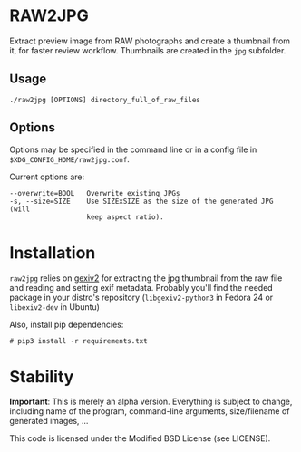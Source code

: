 RAW2JPG
=============

Extract preview image from RAW photographs and create a thumbnail from it, for
faster review workflow. Thumbnails are created in the `jpg` subfolder.

Usage
-----

    ./raw2jpg [OPTIONS] directory_full_of_raw_files

Options
-------

Options may be specified in the command line or in a config file in
`$XDG_CONFIG_HOME/raw2jpg.conf`.

Current options are:

    --overwrite=BOOL   Overwrite existing JPGs
    -s, --size=SIZE    Use SIZExSIZE as the size of the generated JPG (will
                       keep aspect ratio).


Installation
============

`raw2jpg` relies on [gexiv2](https://wiki.gnome.org/Projects/gexiv2) for
extracting the jpg thumbnail from the raw file and reading and setting exif
metadata.  Probably you'll find the needed package in your distro's repository
(`libgexiv2-python3` in Fedora 24 or `libexiv2-dev` in Ubuntu)

Also, install pip dependencies:

    # pip3 install -r requirements.txt


Stability
=========

**Important**: This is merely an alpha version. Everything is subject to
change, including name of the program, command-line arguments, size/filename of
generated images, ...

This code is licensed under the Modified BSD License (see LICENSE).
